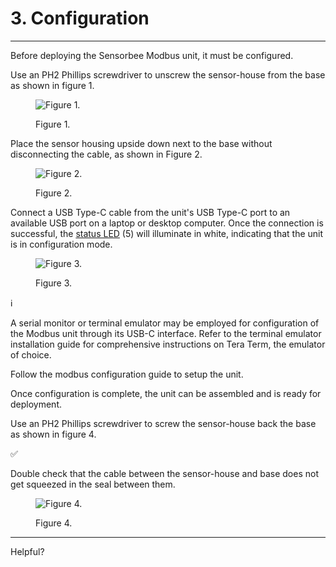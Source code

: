 # 3. Configuration

***

Before deploying the Sensorbee Modbus unit, it must be configured.

Use an PH2 Phillips screwdriver to unscrew the sensor-house from the base as shown in figure 1.

<figure><img src="https://image-forwarder.notaku.so/aHR0cHM6Ly93d3cubm90aW9uLnNvL2ltYWdlL2h0dHBzJTNBJTJGJTJGczMtdXMtd2VzdC0yLmFtYXpvbmF3cy5jb20lMkZzZWN1cmUubm90aW9uLXN0YXRpYy5jb20lMkYxYmEwNmIwOS1kOGY1LTRlZjItOTlhYi1lNDBjNmU1ZGQzZmUlMkZVbnRpdGxlZC5wbmc_dGFibGU9YmxvY2smc3BhY2VJZD04YTlhZWQwNi1mODQ0LTRkZTQtYjk2Yi1jMTUyNjkzMWM1NTcmaWQ9ZDhiZmM3YzYtY2VlNS00N2NjLTk0NDgtMTBkYTQ2MWJiODVhJmNhY2hlPXYyJndpZHRoPTU3Ng==" alt="Figure 1."><figcaption><p>Figure 1.</p></figcaption></figure>

Place the sensor housing upside down next to the base without disconnecting the cable, as shown in Figure 2.

<figure><img src="https://image-forwarder.notaku.so/aHR0cHM6Ly93d3cubm90aW9uLnNvL2ltYWdlL2h0dHBzJTNBJTJGJTJGcHJvZC1maWxlcy1zZWN1cmUuczMudXMtd2VzdC0yLmFtYXpvbmF3cy5jb20lMkY4YTlhZWQwNi1mODQ0LTRkZTQtYjk2Yi1jMTUyNjkzMWM1NTclMkZiZjJhN2E1MC01N2RmLTQ1YzEtODQ0OC1hYmQ3NDNiODdlNTYlMkZVbnRpdGxlZC5wbmc_dGFibGU9YmxvY2smc3BhY2VJZD04YTlhZWQwNi1mODQ0LTRkZTQtYjk2Yi1jMTUyNjkzMWM1NTcmaWQ9OWIzNzU3MTktODFkNC00OWJhLTk0OTktZTc4NDUwYmZlMTBhJmNhY2hlPXYyJndpZHRoPTY3Mg==" alt="Figure 2."><figcaption><p>Figure 2.</p></figcaption></figure>

Connect a USB Type-C cable from the unit's USB Type-C port to an available USB port on a laptop or desktop computer. Once the connection is successful, the [status LED](broken-reference) (5) will illuminate in white, indicating that the unit is in configuration mode.

<figure><img src="https://image-forwarder.notaku.so/aHR0cHM6Ly93d3cubm90aW9uLnNvL2ltYWdlL2h0dHBzJTNBJTJGJTJGcHJvZC1maWxlcy1zZWN1cmUuczMudXMtd2VzdC0yLmFtYXpvbmF3cy5jb20lMkY4YTlhZWQwNi1mODQ0LTRkZTQtYjk2Yi1jMTUyNjkzMWM1NTclMkY1Njk0YmIwMy1lMWY5LTRjY2EtOGQyOS1jOWU0NTAzNWZlM2MlMkZVbnRpdGxlZC5wbmc_dGFibGU9YmxvY2smc3BhY2VJZD04YTlhZWQwNi1mODQ0LTRkZTQtYjk2Yi1jMTUyNjkzMWM1NTcmaWQ9OWJhNjIyM2MtMTNkYi00YTg4LWE5OTgtZWIzNzkyYzA5ZmUzJmNhY2hlPXYyJndpZHRoPTY3Mg==" alt="Figure 3."><figcaption><p>Figure 3.</p></figcaption></figure>

ℹ️

A serial monitor or terminal emulator may be employed for configuration of the Modbus unit through its USB-C interface. Refer to the terminal emulator installation guide for comprehensive instructions on Tera Term, the emulator of choice.

Follow the modbus configuration guide to setup the unit.

Once configuration is complete, the unit can be assembled and is ready for deployment.

Use an PH2 Phillips screwdriver to screw the sensor-house back the base as shown in figure 4.

✅

Double check that the cable between the sensor-house and base does not get squeezed in the seal between them.

<figure><img src="https://image-forwarder.notaku.so/aHR0cHM6Ly93d3cubm90aW9uLnNvL2ltYWdlL2h0dHBzJTNBJTJGJTJGczMtdXMtd2VzdC0yLmFtYXpvbmF3cy5jb20lMkZzZWN1cmUubm90aW9uLXN0YXRpYy5jb20lMkYxYmEwNmIwOS1kOGY1LTRlZjItOTlhYi1lNDBjNmU1ZGQzZmUlMkZVbnRpdGxlZC5wbmc_dGFibGU9YmxvY2smc3BhY2VJZD04YTlhZWQwNi1mODQ0LTRkZTQtYjk2Yi1jMTUyNjkzMWM1NTcmaWQ9YTY5Y2JhNmYtNTE0NC00M2ZjLTgzYmEtYTZlZmY4NmFhNTQzJmNhY2hlPXYyJndpZHRoPTU3Ng==" alt="Figure 4."><figcaption><p>Figure 4.</p></figcaption></figure>

***

Helpful?
